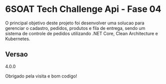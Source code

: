 # 6SOAT Tech Challenge Api - Fase 04
O principal objetivo deste projeto foi desenvolver uma solucao para gerenciar o cadastro, pedidos, produtos e fila de entrega, sendo um sistema de controle de pedidos utilizando .NET Core, Clean Architecture e Kubernetes.

## Versao

4.0.0
 
Obrigado pela visita e bom codigo!


